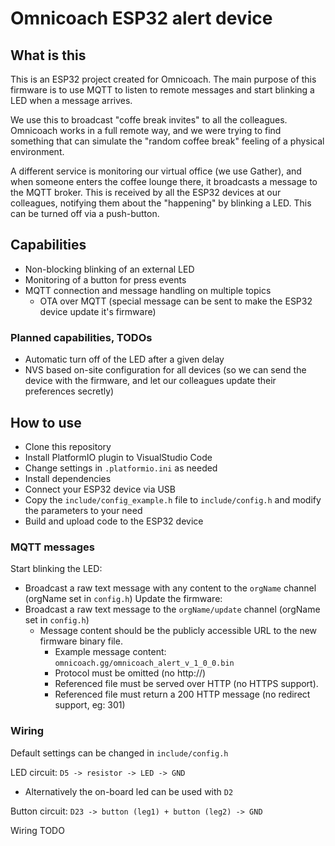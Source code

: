 # Omnicoach ESP32 alert device

## What is this
This is an ESP32 project created for Omnicoach. The main purpose of this firmware is to use MQTT to listen to remote messages and start blinking a LED when a message arrives.

We use this to broadcast "coffe break invites" to all the colleagues. Omnicoach works in a full remote way, and we were trying to find something that can simulate the "random coffee break" feeling of a physical environment.

A different service is monitoring our virtual office (we use Gather), and when someone enters the coffee lounge there, it broadcasts a message to the MQTT broker. This is received by all the ESP32 devices at our colleagues, notifying them about the "happening" by blinking a LED. This can be turned off via a push-button.

## Capabilities
- Non-blocking blinking of an external LED
- Monitoring of a button for press events
- MQTT connection and message handling on multiple topics
  - OTA over MQTT (special message can be sent to make the ESP32 device update it's firmware)

### Planned capabilities, TODOs
- Automatic turn off of the LED after a given delay
- NVS based on-site configuration for all devices (so we can send the device with the firmware, and let our colleagues update their preferences secretly)

## How to use
- Clone this repository
- Install PlatformIO plugin to VisualStudio Code
- Change settings in `.platformio.ini` as needed
- Install dependencies
- Connect your ESP32 device via USB
- Copy the `include/config_example.h` file to `include/config.h` and modify the parameters to your need
- Build and upload code to the ESP32 device

### MQTT messages
Start blinking the LED:
- Broadcast a raw text message with any content to the `orgName` channel (orgName set in `config.h`)
Update the firmware:
- Broadcast a raw text message to the `orgName/update` channel (orgName set in `config.h`)
  - Message content should be the publicly accessible URL to the new firmware binary file.
    - Example message content: `omnicoach.gg/omnicoach_alert_v_1_0_0.bin`
    - Protocol must be omitted (no http://)
    - Referenced file must be served over HTTP (no HTTPS support).
    - Referenced file must return a 200 HTTP message (no redirect support, eg: 301)

### Wiring
Default settings can be changed in `include/config.h`

LED circuit: `D5 -> resistor -> LED -> GND`
- Alternatively the on-board led can be used with `D2`

Button circuit: `D23 -> button (leg1) + button (leg2) -> GND `

Wiring TODO